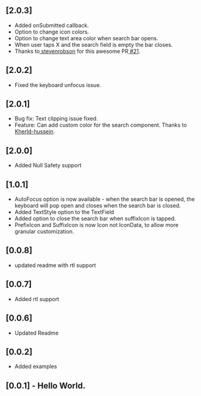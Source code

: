 ## [2.0.3]
 * Added onSubmitted callback.
 * Option to change icon colors.
 * Option to change text area color when search bar opens.
 * When user taps X and the search field is empty the bar closes.
 * Thanks to<a href="https://github.com/stevenrobson"> stevenrobson</a> for this awesome PR<a href="https://github.com/Imgkl/anim_search_bar/pull/21"> #21</a>. 

## [2.0.2]
 * Fixed the keyboard unfocus issue.
## [2.0.1]
  * Bug fix: Text clipping issue fixed.
  * Feature: Can add custom color for the search component. Thanks to <a href="https://github.com/kherld-hussein">Kherld-hussein</a>.

## [2.0.0]
  * Added Null Safety support

## [1.0.1]
  * AutoFocus option is now available - when the search bar is opened, the keyboard will pop open and closes when the search bar is closed. 
  * Added TextStyle option to the TextField
  * Added option to close the search bar when suffixIcon is tapped.
  * PrefixIcon and SuffixIcon is now Icon not IconData, to allow more granular customization.

## [0.0.8]
  * updated readme with rtl support
  
## [0.0.7]
  * Added rtl support
  
## [0.0.6] 
  *  Updated Readme

## [0.0.2]
  * Added examples

## [0.0.1] - Hello World.
